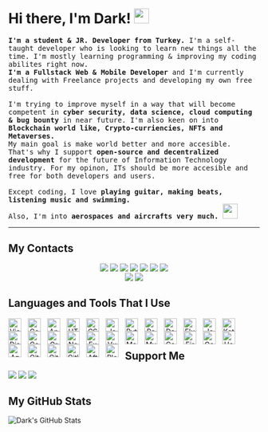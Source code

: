# Hi there, I'm Dark! <img src="https://raw.githubusercontent.com/MartinHeinz/MartinHeinz/master/wave.gif" width="30px" height="30px" />
<samp>
  <b>I'm a student & JR. Developer from Turkey. </b> I'm a self-taught developer who is looking to learn new things all the time. I'm mostly learning programming & improving my coding abilites right now. <br>
  <b>I'm a Fullstack Web & Mobile Developer</b> and I'm currently dealing with Freelance projects and developing my own free stuff. <br><br>
I'm trying to improve myself in a way that will become competent in <b>cyber security, data science, cloud computing & bug bounty</b> in near future. I'm also keen on into <b>Blockchain world like, Crypto-curriencies, NFTs and Metaverses.</b> <br>
My main goal is make world better and more accesible. That's why I support <b>open-source and decentralized development</b> for the future of Information Technology industry. For my opinon, ITs should be more accesible and free for both developers and users. <br><br>
 Except coding, I love <b>playing guitar, making beats, listening music and swimming.</b> <br>
  Also, I'm into <b>aerospaces and aircrafts very much.</b> <img src = "https://cdn.discordapp.com/emojis/625936333248004096.png?v=1" high="20px" width="30px">
</samp>

---

## My Contacts
<p align="center">
   <a href="https://discord.com/users/436210128879091732" target"blank_"><img src="https://img.shields.io/badge/discord%20-111111.svg?&style=for-the-badge&logo=discord&logoColor=white"></a>
   <a href="https://open.spotify.com/user/31qyxpn6tptgxjg3kukxautk7y7a" target"blank_"><img src="https://img.shields.io/badge/Spotify%20-111111.svg?&style=for-the-badge&logo=spotify&logoColor=white"></a>
   <a href="https://www.youtube.com/channel/UCGlut7xldjVG6Ho64nTVHNA" target"blank_"><img src="https://img.shields.io/badge/youtube%20-111111.svg?&style=for-the-badge&logo=youtube&logoColor=white"></a>
   <a href="https://www.twitch.tv/hunteryap" target"blank_"><img src="https://img.shields.io/badge/twitch%20-111111.svg?&style=for-the-badge&logo=twitch&logoColor=white"></a>
   <a href="https://github.com/darkistaken" target"blank_"><img src="https://img.shields.io/badge/GitHub%20-111111.svg?&style=for-the-badge&logo=github&logoColor=white"></a>
   <a href="mailto:erensarioglu.pr@gmail.com" target"blank_"><img src="https://img.shields.io/badge/gmail%20-111111.svg?&style=for-the-badge&logo=gmail&logoColor=white"></a>
   <a href="https://steamcommunity.com/id/NoctusDark" target"blank_"><img src="https://img.shields.io/badge/steam%20-111111.svg?&style=for-the-badge&logo=steam&logoColor=white"></a><br>
  <a href="https://opensea.io/nocturnee" target"blank_"><img src="https://img.shields.io/badge/opensea%20-111111.svg?&style=for-the-badge&logo=opensea&logoColor=white"></a>
  <a href="https://matrix.to/#/@nocturnee:matrix.org" target"blank_"><img src="https://img.shields.io/badge/matrix%20-111111.svg?&style=for-the-badge&logo=matrix&logoColor=white"></a><br>
</p>


## Languages and Tools That I Use
<p align="center">
<img align="left" alt="Visual Studio Code" width="26px" src="https://cdn.jsdelivr.net/gh/devicons/devicon/icons/vscode/vscode-original.svg" style="padding-right:10px;" />
<img align="left" alt="Codepen" width="26px" src="https://cdn.jsdelivr.net/gh/devicons/devicon/icons/codepen/codepen-plain.svg" style="padding-right:10px;" />
<img align="left" alt="Android Studio" width="26px" src="https://cdn.jsdelivr.net/gh/devicons/devicon/icons/androidstudio/androidstudio-original.svg" style="padding-right:10px;" />
<img align="left" alt="HTML5" width="26px" src="https://cdn.jsdelivr.net/gh/devicons/devicon/icons/html5/html5-original.svg" style="padding-right:10px;" />
<img align="left" alt="CSS3" width="26px" src="https://cdn.jsdelivr.net/gh/devicons/devicon/icons/css3/css3-original.svg" style="padding-right:10px;" />
<img align="left" alt="JavaScript" width="26px" src="https://cdn.jsdelivr.net/gh/devicons/devicon/icons/javascript/javascript-original.svg" style="padding-right:10px;" />
<img align="left" alt="Python" width="26px" src="https://cdn.jsdelivr.net/gh/devicons/devicon/icons/python/python-original.svg" style="padding-right:10px;" />
<img align="left" alt="React" width="26px" src="https://cdn.jsdelivr.net/gh/devicons/devicon/icons/react/react-original.svg" style="padding-right:10px;" />
<img align="left" alt="Dart" width="26px" src="https://cdn.jsdelivr.net/gh/devicons/devicon/icons/dart/dart-original.svg" style="padding-right:10px;" />
<img align="left" alt="Flutter" width="26px" src="https://cdn.jsdelivr.net/gh/devicons/devicon/icons/flutter/flutter-original.svg" style="padding-right:10px;" />
<img align="left" alt="Java" width="26px" src="https://cdn.jsdelivr.net/gh/devicons/devicon/icons/java/java-original.svg" style="padding-right:10px;" />
<img align="left" alt="Kotlin" width="26px" src="https://cdn.jsdelivr.net/gh/devicons/devicon/icons/kotlin/kotlin-original.svg" style="padding-right:10px;" />
<img align="left" alt="Discord.js" width="26px" src="https://cdn.jsdelivr.net/gh/devicons/devicon/icons/discordjs/discordjs-original.svg" style="padding-right:10px;" />
<img align="left" alt="Gatsby" width="26px" src="https://cdn.jsdelivr.net/gh/devicons/devicon/icons/gatsby/gatsby-original.svg" style="padding-right:10px;" />
<img align="left" alt="GraphQL" width="26px" src="https://cdn.jsdelivr.net/gh/devicons/devicon/icons/graphql/graphql-plain.svg" style="padding-right:10px;" />
<img align="left" alt="Node.js" width="26px" src="https://cdn.jsdelivr.net/gh/devicons/devicon/icons/nodejs/nodejs-original.svg" style="padding-right:10px;" />
<img align="left" alt="Express.js" width="26px" src="https://cdn.jsdelivr.net/gh/devicons/devicon/icons/express/express-original.svg" style="padding-right:10px;" />
<img align="left" alt="Vue.js" width="26px" src="https://cdn.jsdelivr.net/gh/devicons/devicon/icons/vuejs/vuejs-original.svg" style="padding-right:10px;" />
<img align="left" alt="MongoDB" width="26px" src="https://cdn.jsdelivr.net/gh/devicons/devicon/icons/mongodb/mongodb-original.svg" style="padding-right:10px;" />
<img align="left" alt="MySQL" width="26px" src="https://cdn.jsdelivr.net/gh/devicons/devicon/icons/mysql/mysql-original.svg" style="padding-right:10px;" />
<img align="left" alt="CouchDB" width="26px" src="https://cdn.jsdelivr.net/gh/devicons/devicon/icons/couchdb/couchdb-original.svg" style="padding-right:10px;" />
<img align="left" alt="Firebase" width="26px" src="https://cdn.jsdelivr.net/gh/devicons/devicon/icons/firebase/firebase-plain.svg" style="padding-right:10px;" />
<img align="left" alt="Google Cloud" width="26px" src="https://cdn.jsdelivr.net/gh/devicons/devicon/icons/googlecloud/googlecloud-original.svg" style="padding-right:10px;" />
<img align="left" alt="Heroku" width="26px" src="https://cdn.jsdelivr.net/gh/devicons/devicon/icons/heroku/heroku-original.svg" style="padding-right:10px;" />
<img align="left" alt="Azure" width="26px" src="https://cdn.jsdelivr.net/gh/devicons/devicon/icons/amazonwebservices/amazonwebservices-original.svg" style="padding-right:10px;" />
<img align="left" alt="Git" width="26px" src="https://cdn.jsdelivr.net/gh/devicons/devicon/icons/git/git-original.svg" style="padding-right:10px;" />
<img align="left" alt="GitHub" width="26px" src="https://cdn.jsdelivr.net/gh/devicons/devicon/icons/github/github-original.svg" style="padding-right:10px;" />
<img align="left" alt="Gitlab" width="26px" src="https://cdn.jsdelivr.net/gh/devicons/devicon/icons/gitlab/gitlab-original.svg" style="padding-right:10px;" />
<img align="left" alt="After Effects" width="26px" src="https://cdn.jsdelivr.net/gh/devicons/devicon/icons/aftereffects/aftereffects-plain.svg" style="padding-right:10px;" />
<img align="left" alt="Blender" width="26px" src="https://cdn.jsdelivr.net/gh/devicons/devicon/icons/blender/blender-original.svg" style="padding-right:10px;" /><br><br>
</p>

## Support Me
   <p align="left">
   <a href="https://buymeacoffee.com/noctus" target"blank_"><img src="https://img.shields.io/badge/Buy_Me_A_Coffee-FFDD00?style=for-the-badge&logo=buy-me-a-coffee&logoColor=black"></a>
   <a href="https://patreon.com/noctus" target"blank_"><img src="https://img.shields.io/badge/Patreon-F96854?style=for-the-badge&logo=patreon&logoColor=white"></a>
  <a href="https://www.kickstarter.com/profile/noctusdark" target"blank_"><img src="https://img.shields.io/badge/sponsor-30363D?style=for-the-badge&logo=GitHub-Sponsors&logoColor=#white"></a>
  </p>


## My GitHub Stats

![Dark's GitHub Stats](https://github-readme-stats.vercel.app/api?username=darkistaken&show_icons=true&theme=highcontrast)

